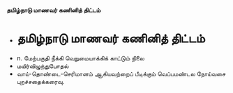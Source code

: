**தமிழ்நாடு மாணவர் கணினித் திட்டம்**
- # தமிழ்நாடு மாணவர் கணினித் திட்டம்
- n. மேற்பகுதி நீக்கி வெறுமையாக்கிக் காட்டும் நிலை
- மயிர்விழுந்துபோதல்
- வாய்-தொண்டை-செரிமானம் ஆகியவற்றைப் பீடிக்கும் வெப்பமண்டல நோய்வசை புறச்சதைக்கரைவு.

